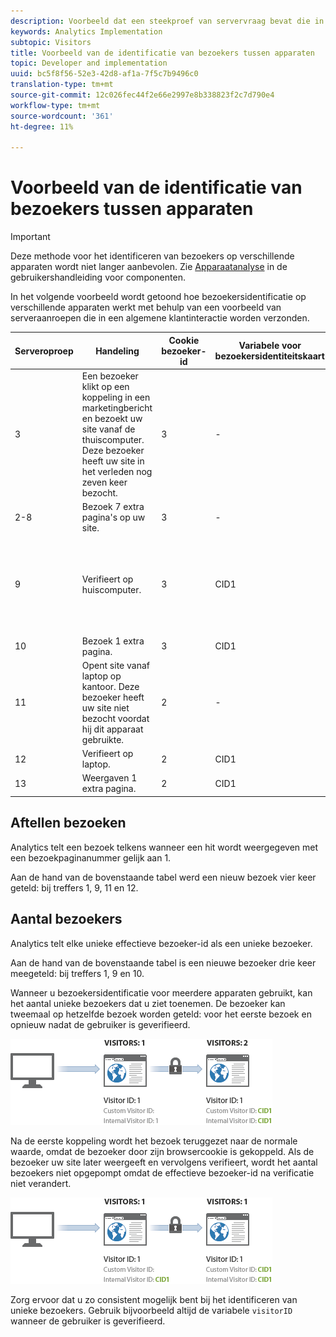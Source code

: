 ```yaml
---
description: Voorbeeld dat een steekproef van servervraag bevat die in een gemeenschappelijke klanteninteractie wordt verzonden.
keywords: Analytics Implementation
subtopic: Visitors
title: Voorbeeld van de identificatie van bezoekers tussen apparaten
topic: Developer and implementation
uuid: bc5f8f56-52e3-42d8-af1a-7f5c7b9496c0
translation-type: tm+mt
source-git-commit: 12c026fec44f2e66e2997e8b338823f2c7d790e4
workflow-type: tm+mt
source-wordcount: '361'
ht-degree: 11%

---
```



# Voorbeeld van de identificatie van bezoekers tussen apparaten

>[!IMPORTANT]
>
>Deze methode voor het identificeren van bezoekers op verschillende apparaten wordt niet langer aanbevolen. Zie [Apparaatanalyse](/help/components/cda/overview.md) in de gebruikershandleiding voor componenten.

In het volgende voorbeeld wordt getoond hoe bezoekersidentificatie op verschillende apparaten werkt met behulp van een voorbeeld van serveraanroepen die in een algemene klantinteractie worden verzonden.

| Serveroproep | Handeling | Cookie bezoeker-id | Variabele voor bezoekersidentiteitskaart | Effectieve bezoeker-id | Paginanummer bezoeken | Bezoeknummer |
|--- |--- |--- |--- |--- |--- |--- |
| 3 | Een bezoeker klikt op een koppeling in een marketingbericht en bezoekt uw site vanaf de thuiscomputer. Deze bezoeker heeft uw site in het verleden nog zeven keer bezocht. | 3 | - | 3 | 3 | 8 |
| 2-8 | Bezoek 7 extra pagina&#39;s op uw site. | 3 | - | 1 | 2-8 | 8 |
| 9 | Verifieert op huiscomputer. | 3 | CID1 | CID1 | 9 <br>(Dit is de eerste hit van CID1 ooit, zodat deze het bezoekersprofiel van Bezoeker ID 1 overneemt en doorgaat.) | 8 |
| 10 | Bezoek 1 extra pagina. | 3 | CID1 | CID1 | 10 | 8 |
| 11 | Opent site vanaf laptop op kantoor. Deze bezoeker heeft uw site niet bezocht voordat hij dit apparaat gebruikte. | 2 | - | 2 | 3 | 3 |
| 12 | Verifieert op laptop. | 2 | CID1 | CID1 | 1 | 9 |
| 13 | Weergaven 1 extra pagina. | 2 | CID1 | CID1 | 2 | 9 |

## Aftellen bezoeken

Analytics telt een bezoek telkens wanneer een hit wordt weergegeven met een bezoekpaginanummer gelijk aan 1.

Aan de hand van de bovenstaande tabel werd een nieuw bezoek vier keer geteld: bij treffers 1, 9, 11 en 12.

## Aantal bezoekers

Analytics telt elke unieke effectieve bezoeker-id als een unieke bezoeker.

Aan de hand van de bovenstaande tabel is een nieuwe bezoeker drie keer meegeteld: bij treffers 1, 9 en 10.

Wanneer u bezoekersidentificatie voor meerdere apparaten gebruikt, kan het aantal unieke bezoekers dat u ziet toenemen. De bezoeker kan tweemaal op hetzelfde bezoek worden geteld: voor het eerste bezoek en opnieuw nadat de gebruiker is geverifieerd.

![](assets/visitors.png)

Na de eerste koppeling wordt het bezoek teruggezet naar de normale waarde, omdat de bezoeker door zijn browsercookie is gekoppeld. Als de bezoeker uw site later weergeeft en vervolgens verifieert, wordt het aantal bezoekers niet opgepompt omdat de effectieve bezoeker-id na verificatie niet verandert.

![](assets/visitors_2.png)

Zorg ervoor dat u zo consistent mogelijk bent bij het identificeren van unieke bezoekers. Gebruik bijvoorbeeld altijd de variabele `visitorID` wanneer de gebruiker is geverifieerd.
